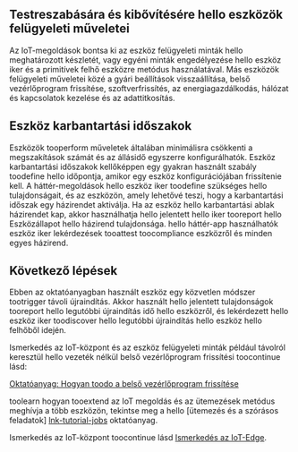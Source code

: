 ## <a name="customize-and-extend-hello-device-management-actions"></a>Testreszabására és kibővítésére hello eszközök felügyeleti műveletei

Az IoT-megoldások bontsa ki az eszköz felügyeleti minták hello meghatározott készletét, vagy egyéni minták engedélyezése hello eszköz iker és a primitívek felhő eszközre metódus használatával. Más eszközök felügyeleti műveletei közé a gyári beállítások visszaállítása, belső vezérlőprogram frissítése, szoftverfrissítés, az energiagazdálkodás, hálózat és kapcsolatok kezelése és az adattitkosítás.

## <a name="device-maintenance-windows"></a>Eszköz karbantartási időszakok

Eszközök tooperform műveletek általában minimálisra csökkenti a megszakítások számát és az állásidő egyszerre konfigurálhatók. Eszköz karbantartási időszakok kellőképpen egy gyakran használt szabály toodefine hello időpontja, amikor egy eszköz konfigurációjában frissítenie kell. A háttér-megoldások hello eszköz iker toodefine szükséges hello tulajdonságait, és az eszközön, amely lehetővé teszi, hogy a karbantartási időszak egy házirendet aktiválja. Ha az eszköz hello karbantartási ablak házirendet kap, akkor használhatja hello jelentett hello iker tooreport hello Eszközállapot hello házirend tulajdonsága. hello háttér-app használhatók eszköz iker lekérdezések tooattest toocompliance eszközről és minden egyes házirend.

## <a name="next-steps"></a>Következő lépések

Ebben az oktatóanyagban használt eszköz egy közvetlen módszer tootrigger távoli újraindítás. Akkor használt hello jelentett tulajdonságok tooreport hello legutóbbi újraindítás idő hello eszközről, és lekérdezett hello eszköz iker toodiscover hello legutóbbi újraindítás hello eszköz hello felhőből idején.

Ismerkedés az IoT-központ és az eszköz felügyeleti minták például távolról keresztül hello vezeték nélkül belső vezérlőprogram frissítési toocontinue lásd:

[Oktatóanyag: Hogyan toodo a belső vezérlőprogram frissítése][lnk-fwupdate]

toolearn hogyan tooextend az IoT megoldás és az ütemezések metódus meghívja a több eszközön, tekintse meg a hello [ütemezés és a szórásos feladatok] [ lnk-tutorial-jobs] oktatóanyag.

Ismerkedés az IoT-központ toocontinue lásd [Ismerkedés az IoT-Edge][lnk-iot-edge].

[lnk-fwupdate]: ../articles/iot-hub/iot-hub-node-node-firmware-update.md
[lnk-tutorial-jobs]: ../articles/iot-hub/iot-hub-node-node-schedule-jobs.md
[lnk-iot-edge]: ../articles/iot-hub/iot-hub-linux-iot-edge-get-started.md
